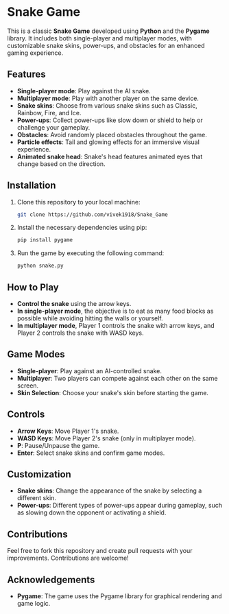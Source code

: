 # Snake Game

This is a classic **Snake Game** developed using **Python** and the **Pygame** library. It includes both single-player and multiplayer modes, with customizable snake skins, power-ups, and obstacles for an enhanced gaming experience.

## Features

- **Single-player mode**: Play against the AI snake.
- **Multiplayer mode**: Play with another player on the same device.
- **Snake skins**: Choose from various snake skins such as Classic, Rainbow, Fire, and Ice.
- **Power-ups**: Collect power-ups like slow down or shield to help or challenge your gameplay.
- **Obstacles**: Avoid randomly placed obstacles throughout the game.
- **Particle effects**: Tail and glowing effects for an immersive visual experience.
- **Animated snake head**: Snake's head features animated eyes that change based on the direction.

## Installation

1. Clone this repository to your local machine:

    ```bash
    git clone https://github.com/vivek1918/Snake_Game
    ```

2. Install the necessary dependencies using pip:

    ```bash
    pip install pygame
    ```

3. Run the game by executing the following command:

    ```bash
    python snake.py
    ```

## How to Play

- **Control the snake** using the arrow keys.
- **In single-player mode**, the objective is to eat as many food blocks as possible while avoiding hitting the walls or yourself.
- **In multiplayer mode**, Player 1 controls the snake with arrow keys, and Player 2 controls the snake with WASD keys.

## Game Modes

- **Single-player**: Play against an AI-controlled snake.
- **Multiplayer**: Two players can compete against each other on the same screen.
- **Skin Selection**: Choose your snake's skin before starting the game.

## Controls

- **Arrow Keys**: Move Player 1's snake.
- **WASD Keys**: Move Player 2's snake (only in multiplayer mode).
- **P**: Pause/Unpause the game.
- **Enter**: Select snake skins and confirm game modes.

## Customization

- **Snake skins**: Change the appearance of the snake by selecting a different skin.
- **Power-ups**: Different types of power-ups appear during gameplay, such as slowing down the opponent or activating a shield.


## Contributions

Feel free to fork this repository and create pull requests with your improvements. Contributions are welcome!

## Acknowledgements

- **Pygame**: The game uses the Pygame library for graphical rendering and game logic.

